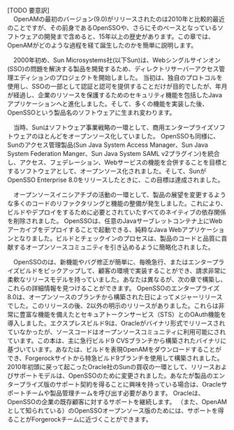 [TODO 要意訳]  
　OpenAMの最初のバージョン(9.0)がリリースされたのは2010年と比較的最近のことですが、その前身であるOpenSSOや、さらにそのベースとなっているソフトウェアの開発まで含めると、15年以上の歴史があります。この章では、OpenAMがどのような過程を経て誕生したのかを簡単に説明します。  

　2000年初め、Sun Microsystems社(以下Sun)は、Webシングルサインオン(SSO)の問題を解決する製品を開発するため、ディレクトリサーバーアクセス管理エディションのプロジェクトを開始しました。
当初は、独自のプロトコルを使用し、SSOの一部として認証と認可を提供することだけが目的でしたが、年月が経過し、企業のリソースを保護するためのセキュリティ機能を包括したJavaアプリケーションへと進化しました。そして、多くの機能を実装した後、OpenSSOという製品名のソフトウェアに生まれ変わります。  

　当時、Sunはソフトウェア事業戦略の一環として、商用エンタープライズソフトウェアのほとんどをオープンソース化していました。 OpenSSOも同様に、Sunのアクセス管理製品(Sun Java System Access Manager、Sun Java System Federation Manger、Sun Java System SAML v2プラグイン)を統合し、アクセス、フェデレーション、Webサービスの機能を合併することを目標とするソフトウェアとして、オープンソース化されました。そして、SunがOpenSSO Enterprise 8.0をリリースしたときに、この目標は達成されました。

　オープンソースイニシアチブの活動の一環として、製品の展望を変更するような多くのコードのリファクタリングと機能の整備が発生しました。これにより、ビルドやデプロイをするために必要とされていたすべてのネイティブの依存関係を削除されました。 OpenSSOは、任意のJavaサーブレットコンテナ上にWebアーカイブをデプロイすることで起動できる、純粋なJava Webアプリケーションとなりました。ビルドとチェックインのプロセスは、製品のコードと品質に貢献するオープンソースコミュニティを引き込めるように簡略化されました。

　OpenSSOのは、新機能やバグ修正が簡単に、毎晩急行、またはエンタープライズビルドをピックアップして、顧客の環境で実装することができ、請求非常に柔軟なリリースモデルを持っていました。あなたは異なるが、次の章で構築し、これらの詳細情報を見つけることができます。 OpenSSOのエンタープライズ8.0は、オープンソースのブランチから構築された日によってメジャーリリースでした。このリリースの後、2以外の明示のリリースがありました。これらは非常に豊富な機能を備えたとセキュアトークンサービス（STS）とのOAuth機能を導入しました。エクスプレスビルド9は、Oracleがバイナリ形式でリリースされていなかったが、ソースコードはオープンソースコミュニティに利用可能にされています。この本は、主に急行ビルド9 CVSブランチから構築されたバイナリに基づいています。あなたは、ビルドを表現OpenAMをダウンロードすることができ、Forgerockサイトから特急ビルド9ブランチを使用して構築されました。
2010年初頭に戻って起こったOracle社のSunの買収の一環として、リリースおよびサポートモデルは、OpenSSOのために変更されました。あなたが製品のエンタープライズ版のサポート契約を得ることに興味を持っている場合は、Oracleサポートチームや製品管理チームを呼び出す必要があります。 Oracleは、OpenSSOの企業の既存顧客に対するサポートを継続します。 （また、OpenAMとして知られている）のOpenSSOオープンソース版のためには、サポートを得ることがForgerockチームに近づくことができます。
